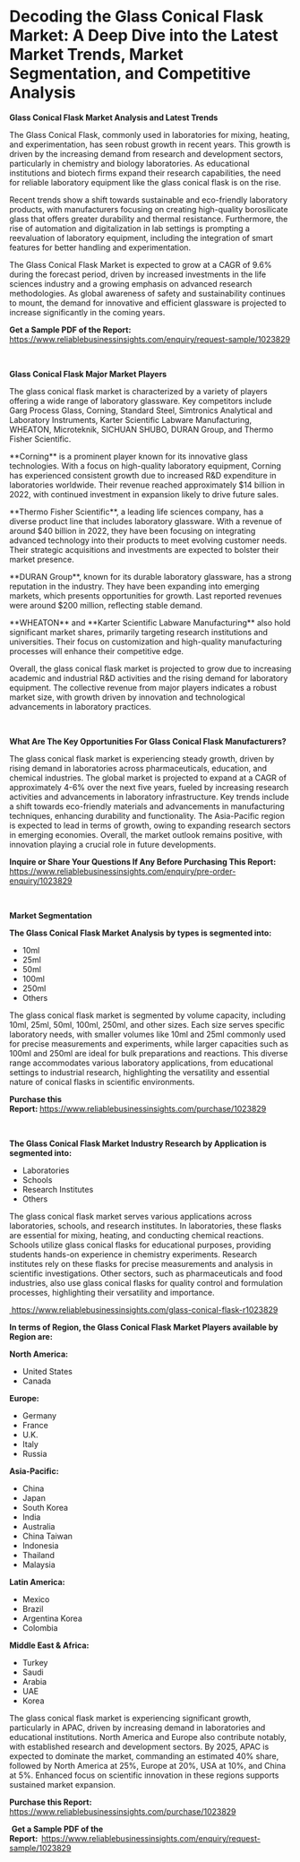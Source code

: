 <p><h1>Decoding the Glass Conical Flask Market: A Deep Dive into the Latest Market Trends, Market Segmentation, and Competitive Analysis</h1></p><p><strong>Glass Conical Flask Market Analysis and Latest Trends</strong></p>
<p><p>The Glass Conical Flask, commonly used in laboratories for mixing, heating, and experimentation, has seen robust growth in recent years. This growth is driven by the increasing demand from research and development sectors, particularly in chemistry and biology laboratories. As educational institutions and biotech firms expand their research capabilities, the need for reliable laboratory equipment like the glass conical flask is on the rise.</p><p>Recent trends show a shift towards sustainable and eco-friendly laboratory products, with manufacturers focusing on creating high-quality borosilicate glass that offers greater durability and thermal resistance. Furthermore, the rise of automation and digitalization in lab settings is prompting a reevaluation of laboratory equipment, including the integration of smart features for better handling and experimentation.</p><p>The Glass Conical Flask Market is expected to grow at a CAGR of 9.6% during the forecast period, driven by increased investments in the life sciences industry and a growing emphasis on advanced research methodologies. As global awareness of safety and sustainability continues to mount, the demand for innovative and efficient glassware is projected to increase significantly in the coming years.</p></p>
<p><strong>Get a Sample PDF of the Report:&nbsp;</strong> <a href="https://www.reliablebusinessinsights.com/enquiry/request-sample/1023829?utm_campaign=2315&utm_medium=2&utm_source=Github&utm_content=ia&utm_term=16042025&utm_id=glass-conical-flask">https://www.reliablebusinessinsights.com/enquiry/request-sample/1023829</a></p>
<p>&nbsp;</p>
<p><strong>Glass Conical Flask Major Market Players</strong></p>
<p><p>The glass conical flask market is characterized by a variety of players offering a wide range of laboratory glassware. Key competitors include Garg Process Glass, Corning, Standard Steel, Simtronics Analytical and Laboratory Instruments, Karter Scientific Labware Manufacturing, WHEATON, Microteknik, SICHUAN SHUBO, DURAN Group, and Thermo Fisher Scientific.</p><p>**Corning** is a prominent player known for its innovative glass technologies. With a focus on high-quality laboratory equipment, Corning has experienced consistent growth due to increased R&D expenditure in laboratories worldwide. Their revenue reached approximately $14 billion in 2022, with continued investment in expansion likely to drive future sales.</p><p>**Thermo Fisher Scientific**, a leading life sciences company, has a diverse product line that includes laboratory glassware. With a revenue of around $40 billion in 2022, they have been focusing on integrating advanced technology into their products to meet evolving customer needs. Their strategic acquisitions and investments are expected to bolster their market presence.</p><p>**DURAN Group**, known for its durable laboratory glassware, has a strong reputation in the industry. They have been expanding into emerging markets, which presents opportunities for growth. Last reported revenues were around $200 million, reflecting stable demand.</p><p>**WHEATON** and **Karter Scientific Labware Manufacturing** also hold significant market shares, primarily targeting research institutions and universities. Their focus on customization and high-quality manufacturing processes will enhance their competitive edge.</p><p>Overall, the glass conical flask market is projected to grow due to increasing academic and industrial R&D activities and the rising demand for laboratory equipment. The collective revenue from major players indicates a robust market size, with growth driven by innovation and technological advancements in laboratory practices.</p></p>
<p>&nbsp;</p>
<p><strong>What Are The Key Opportunities For Glass Conical Flask Manufacturers?</strong></p>
<p><p>The glass conical flask market is experiencing steady growth, driven by rising demand in laboratories across pharmaceuticals, education, and chemical industries. The global market is projected to expand at a CAGR of approximately 4-6% over the next five years, fueled by increasing research activities and advancements in laboratory infrastructure. Key trends include a shift towards eco-friendly materials and advancements in manufacturing techniques, enhancing durability and functionality. The Asia-Pacific region is expected to lead in terms of growth, owing to expanding research sectors in emerging economies. Overall, the market outlook remains positive, with innovation playing a crucial role in future developments.</p></p>
<p><strong>Inquire or Share Your Questions If Any Before Purchasing This Report:</strong> <a href="https://www.reliablebusinessinsights.com/enquiry/pre-order-enquiry/1023829?utm_campaign=2315&utm_medium=2&utm_source=Github&utm_content=ia&utm_term=16042025&utm_id=glass-conical-flask">https://www.reliablebusinessinsights.com/enquiry/pre-order-enquiry/1023829</a></p>
<p>&nbsp;</p>
<p><strong>Market Segmentation</strong></p>
<p><strong>The Glass Conical Flask Market Analysis by types is segmented into:</strong></p>
<p><ul><li>10ml</li><li>25ml</li><li>50ml</li><li>100ml</li><li>250ml</li><li>Others</li></ul></p>
<p><p>The glass conical flask market is segmented by volume capacity, including 10ml, 25ml, 50ml, 100ml, 250ml, and other sizes. Each size serves specific laboratory needs, with smaller volumes like 10ml and 25ml commonly used for precise measurements and experiments, while larger capacities such as 100ml and 250ml are ideal for bulk preparations and reactions. This diverse range accommodates various laboratory applications, from educational settings to industrial research, highlighting the versatility and essential nature of conical flasks in scientific environments.</p></p>
<p><strong>Purchase this Report:&nbsp;</strong><a href="https://www.reliablebusinessinsights.com/purchase/1023829?utm_campaign=2315&utm_medium=2&utm_source=Github&utm_content=ia&utm_term=16042025&utm_id=glass-conical-flask">https://www.reliablebusinessinsights.com/purchase/1023829</a></p>
<p>&nbsp;</p>
<p><strong>The Glass Conical Flask Market Industry Research by Application is segmented into:</strong></p>
<p><ul><li>Laboratories</li><li>Schools</li><li>Research Institutes</li><li>Others</li></ul></p>
<p><p>The glass conical flask market serves various applications across laboratories, schools, and research institutes. In laboratories, these flasks are essential for mixing, heating, and conducting chemical reactions. Schools utilize glass conical flasks for educational purposes, providing students hands-on experience in chemistry experiments. Research institutes rely on these flasks for precise measurements and analysis in scientific investigations. Other sectors, such as pharmaceuticals and food industries, also use glass conical flasks for quality control and formulation processes, highlighting their versatility and importance.</p></p>
<p><a href="https://www.reliablebusinessinsights.com/glass-conical-flask-r1023829?utm_campaign=2315&utm_medium=2&utm_source=Github&utm_content=ia&utm_term=16042025&utm_id=glass-conical-flask">&nbsp;https://www.reliablebusinessinsights.com/glass-conical-flask-r1023829</a></p>
<p><strong>In terms of Region, the Glass Conical Flask Market Players available by Region are:</strong></p>
<p>
    <p> <strong> North America: </strong>
        <ul>
            <li>United States</li>
            <li>Canada</li>
        </ul>
        </p> 
    <p> <strong> Europe: </strong>
        <ul>
            <li>Germany</li>
            <li>France</li>
            <li>U.K.</li>
            <li>Italy</li>
            <li>Russia</li>
        </ul>
        </p> 
    <p> <strong> Asia-Pacific: </strong>
        <ul>
            <li>China</li>
            <li>Japan</li>
            <li>South Korea</li>
            <li>India</li>
            <li>Australia</li>
            <li>China Taiwan</li>
            <li>Indonesia</li>
            <li>Thailand</li>
            <li>Malaysia</li>
        </ul>
        </p> 
    <p> <strong> Latin America: </strong>
        <ul>
            <li>Mexico</li>
            <li>Brazil</li>
            <li>Argentina Korea</li>
            <li>Colombia</li>
        </ul>
        </p> 
    <p> <strong> Middle East & Africa: </strong>
        <ul>
            <li>Turkey</li>
            <li>Saudi</li>
            <li>Arabia</li>
            <li>UAE</li>
            <li>Korea</li>
        </ul>
    </p>
    </p>
<p><p>The glass conical flask market is experiencing significant growth, particularly in APAC, driven by increasing demand in laboratories and educational institutions. North America and Europe also contribute notably, with established research and development sectors. By 2025, APAC is expected to dominate the market, commanding an estimated 40% share, followed by North America at 25%, Europe at 20%, USA at 10%, and China at 5%. Enhanced focus on scientific innovation in these regions supports sustained market expansion.</p></p>
<p><strong>Purchase this Report: </strong><a href="https://www.reliablebusinessinsights.com/purchase/1023829?utm_campaign=2315&utm_medium=2&utm_source=Github&utm_content=ia&utm_term=16042025&utm_id=glass-conical-flask">https://www.reliablebusinessinsights.com/purchase/1023829</a></p>
<p>&nbsp;<strong>Get a Sample PDF of the Report:&nbsp;&nbsp;</strong><a href="https://www.reliablebusinessinsights.com/enquiry/request-sample/1023829?utm_campaign=2315&utm_medium=2&utm_source=Github&utm_content=ia&utm_term=16042025&utm_id=glass-conical-flask">https://www.reliablebusinessinsights.com/enquiry/request-sample/1023829</a></p>
<p><strong></strong></p>
<p><p></p><p></p><p></p></p>